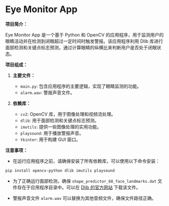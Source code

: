 # Eye Monitor App

**项目简介：**

Eye Monitor App 是一个基于 Python 和 OpenCV 的应用程序，用于监测用户的眼睛活动并在检测到闭眼超过一定时间时触发警报。该应用程序利用 Dlib 库进行面部检测和关键点标志预测，通过计算眼睛的纵横比来判断用户是否处于闭眼状态。

**项目组成：**

1. **主要文件：**
   - `main.py`: 包含应用程序的主要逻辑，实现了眼睛监测的功能。
   - `alarm.wav`: 警报声音文件。

2. **依赖库：**
   - `cv2`: OpenCV 库，用于图像处理和视频流处理。
   - `dlib`: 用于面部检测和关键点标志预测。
   - `imutils`: 提供一些图像处理的实用功能。
   - `playsound`: 用于播放警报声音。
   - `tkinter`: 用于构建 GUI 窗口。

**注意事项：**

- 在运行应用程序之前，请确保安装了所有依赖库，可以使用以下命令安装：

```bash
pip install opencv-python dlib imutils playsound
```

- 为了正确运行面部检测，确保 `shape_predictor_68_face_landmarks.dat` 文件存在于应用程序目录中。可以在 [Dlib 的官方网站](http://dlib.net/files/shape_predictor_68_face_landmarks.dat.bz2) 下载该文件。

- 警报声音文件 `alarm.wav` 可以替换为其他音频文件，确保文件路径正确。

